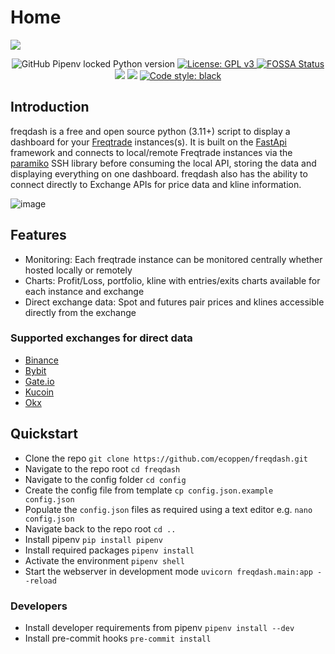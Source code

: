 # Home

<img src="https://user-images.githubusercontent.com/51025241/209450888-c9160c81-38d8-44dd-93d9-96b4a6922074.png">

<p align="center">
<img alt="GitHub Pipenv locked Python version" src="https://img.shields.io/github/pipenv/locked/python-version/ecoppen/freqdash"> 
<a href="https://github.com/ecoppen/freqdash/blob/main/LICENSE"><img alt="License: GPL v3" src="https://img.shields.io/badge/License-GPLv3-blue.svg">
<a href="https://app.fossa.com/projects/git%2Bgithub.com%2Fecoppen%2Ffreqdash?ref=badge_shield"><img alt="FOSSA Status" src="https://app.fossa.com/api/projects/git%2Bgithub.com%2Fecoppen%2Ffreqdash.svg?type=shield"></a>
<a href="https://codecov.io/gh/ecoppen/freqdash"><img src="https://codecov.io/gh/ecoppen/freqdash/branch/main/graph/badge.svg?token=4XCZZ6MFPH"/></a>
<a href="https://codeclimate.com/github/ecoppen/freqdash/maintainability"><img src="https://api.codeclimate.com/v1/badges/c5663e3c743c988ea0e1/maintainability" /></a>
<a href="https://github.com/psf/black"><img alt="Code style: black" src="https://img.shields.io/badge/code%20style-black-000000.svg"></a>
</p>

## Introduction

freqdash is a free and open source python (3.11+) script to display a dashboard for your <a target="_blank" href="https://www.freqtrade.io/en/stable/">Freqtrade</a> instances(s). 
It is built on the <a target="_blank" href="https://fastapi.tiangolo.com/">FastApi</a> framework and connects to local/remote Freqtrade instances via the <a target="_blank" href="https://www.paramiko.org/">paramiko</a> SSH library before consuming the local API, storing the data and displaying everything on one dashboard.
freqdash also has the ability to connect directly to Exchange APIs for price data and kline information. 

![image](https://user-images.githubusercontent.com/51025241/210728554-81fdf9f9-65e3-4480-8fbe-62c6fbf23637.png)

## Features
- Monitoring: Each freqtrade instance can be monitored centrally whether hosted locally or remotely
- Charts: Profit/Loss, portfolio, kline with entries/exits charts available for each instance and exchange
- Direct exchange data: Spot and futures pair prices and klines accessible directly from the exchange

### Supported exchanges for direct data 
- <a target="_blank" href="https://www.binance.com">Binance</a>
- <a target="_blank" href="https://www.bybit.com">Bybit</a>
- <a target="_blank" href="https://www.gate.io">Gate.io</a>
- <a target="_blank" href="https://www.kucoin.com">Kucoin</a>
- <a target="_blank" href="https://www.okx.com">Okx</a>

## Quickstart

- Clone the repo `git clone https://github.com/ecoppen/freqdash.git`
- Navigate to the repo root `cd freqdash`
- Navigate to the config folder `cd config`
- Create the config file from template `cp config.json.example config.json`
- Populate the `config.json` files as required using a text editor e.g. `nano config.json`
- Navigate back to the repo root `cd ..`
- Install pipenv `pip install pipenv`
- Install required packages `pipenv install`
- Activate the environment `pipenv shell`
- Start the webserver in development mode `uvicorn freqdash.main:app --reload`

### Developers
- Install developer requirements from pipenv `pipenv install --dev`
- Install pre-commit hooks `pre-commit install`
